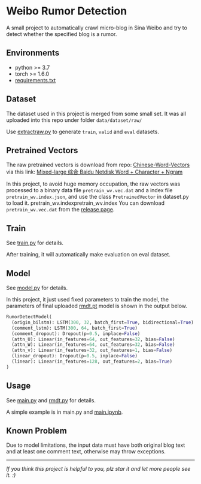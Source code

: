 # Weibo Rumor Detection

A small project to automatically crawl micro-blog in Sina Weibo and try to detect whether the specified blog is a rumor.

## Environments

- python >= 3.7
- torch >= 1.6.0
- [requirements.txt](https://github.com/ww-rm/weibo-rmdt/blob/main/requirements.txt)

## Dataset

The dataset used in this project is merged from some small set. It was all uploaded into this repo under folder ```data/dataset/raw/```

Use [extractraw.py](https://github.com/ww-rm/weibo-rmdt/blob/main/extractraw.py) to generate ```train```, ```valid``` and ```eval``` datasets.

## Pretrained Vectors

The raw pretrained vectors is download from repo: [Chinese-Word-Vectors](https://github.com/Embedding/Chinese-Word-Vectors) via this link: [Mixed-large 综合 Baidu Netdisk Word + Character + Ngram](https://pan.baidu.com/s/14JP1gD7hcmsWdSpTvA3vKA)

In this project, to avoid huge memory occupation, the raw vectors was processed to a binary data file ```pretrain_wv.vec.dat``` and a index file ```pretrain_wv.index.json```, and use the class ```PretrainedVector``` in dataset.py to load it.
pretrain_wv.indexpretrain_wv.index
You can download ```pretrain_wv.vec.dat``` from the [release page](https://github.com/ww-rm/weibo-rmdt/releases/tag/v1.0.0).

## Train

See [train.py](https://github.com/ww-rm/weibo-rmdt/blob/main/train.py) for details.

After training, it will automatically make evaluation on eval dataset.

## Model

See [model.py](https://github.com/ww-rm/weibo-rmdt/blob/main/model.py) for details.

In this project, it just used fixed parameters to train the model, the parameters of final uploaded [rmdt.pt](https://github.com/ww-rm/weibo-rmdt/blob/main/data/model/rmdt.pt) model is shown in the output below.

```python
RumorDetectModel(
  (origin_bilstm): LSTM(300, 32, batch_first=True, bidirectional=True)
  (comment_lstm): LSTM(300, 64, batch_first=True)
  (comment_dropout): Dropout(p=0.5, inplace=False)
  (attn_U): Linear(in_features=64, out_features=32, bias=False)
  (attn_W): Linear(in_features=64, out_features=32, bias=False)
  (attn_v): Linear(in_features=32, out_features=1, bias=False)
  (linear_dropout): Dropout(p=0.5, inplace=False)
  (linear): Linear(in_features=128, out_features=2, bias=True)
)
```

## Usage

See [main.py](https://github.com/ww-rm/weibo-rmdt/blob/main/main.py) and [rmdt.py](https://github.com/ww-rm/weibo-rmdt/blob/main/rmdt.py) for details.

A simple example is in main.py and [main.ipynb](https://github.com/ww-rm/weibo-rmdt/blob/main/main.ipynb).

## Known Problem

Due to model limitations, the input data must have both original blog text and at least one comment text, otherwise may throw exceptions.

---

*If you think this project is helpful to you, plz star it and let more people see it. :)*
